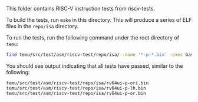 This folder contains RISC-V instruction tests from riscv-tests.

To build the tests, run `make` in this directory. This will produce a series of ELF files in the `repo/isa` directory.

To run the tests, run the following command under the root directory of `temu`:

```bash
find temu/src/test/asm/riscv-test/repo/isa/ -name '*-p-*.bin' -exec bash -c "echo {}; (temu/build/install/temu/bin/temu '{}' | grep 'with code 0' >/dev/null) || echo 'ERROR: Test failed {}'" \;
```

You should see output indicating that all tests have passed, similar to the following:

```
temu/src/test/asm/riscv-test/repo/isa/rv64ui-p-ori.bin
temu/src/test/asm/riscv-test/repo/isa/rv64ui-p-lh.bin
temu/src/test/asm/riscv-test/repo/isa/rv64ui-p-or.bin
```
